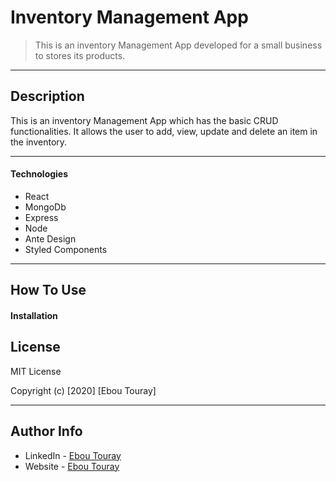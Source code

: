 # Inventory Management App


> This is an inventory Management App developed for a small business to stores its products.

---

## Description

This is an inventory Management App which has the basic CRUD functionalities. It allows the user to add, view, update and delete an item in the inventory.

---

#### Technologies

- React
- MongoDb
- Express
- Node
- Ante Design
- Styled Components


---

## How To Use

#### Installation

## License

MIT License

Copyright (c) [2020] [Ebou Touray]


---

## Author Info

- LinkedIn - [Ebou Touray](https://www.linkedin.com/in/ebou-touray-01508116/)
- Website - [Ebou Touray](https://ebou-touray.netlify.app/)

